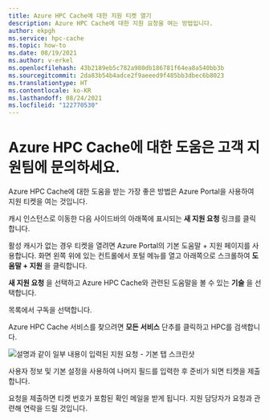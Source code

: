 ```yaml
---
title: Azure HPC Cache에 대한 지원 티켓 열기
description: Azure HPC Cache에 대한 지원 요청을 여는 방법입니다.
author: ekpgh
ms.service: hpc-cache
ms.topic: how-to
ms.date: 08/19/2021
ms.author: v-erkel
ms.openlocfilehash: 43b2189eb5c782a980db186781f64ea8a540bb3b
ms.sourcegitcommit: 2da83b54b4adce2f9aeeed9f485bb3dbec6b8023
ms.translationtype: HT
ms.contentlocale: ko-KR
ms.lasthandoff: 08/24/2021
ms.locfileid: "122770530"
---
```

# <a name="contact-support-for-help-with-azure-hpc-cache"></a>Azure HPC Cache에 대한 도움은 고객 지원팀에 문의하세요.

Azure HPC Cache에 대한 도움을 받는 가장 좋은 방법은 Azure Portal을 사용하여 지원 티켓을 여는 것입니다.

캐시 인스턴스로 이동한 다음 사이드바의 아래쪽에 표시되는 **새 지원 요청** 링크를 클릭합니다.

활성 캐시가 없는 경우 티켓을 열려면 Azure Portal의 기본 도움말 + 지원 페이지를 사용합니다. 화면 왼쪽 위에 있는 컨트롤에서 포털 메뉴를 열고 아래쪽으로 스크롤하여 **도움말 + 지원** 을 클릭합니다.

**새 지원 요청** 을 선택하고 Azure HPC Cache와 관련된 도움말을 볼 수 있는 **기술** 을 선택합니다.

목록에서 구독을 선택합니다.

Azure HPC Cache 서비스를 찾으려면 **모든 서비스** 단추를 클릭하고 HPC를 검색합니다.

![설명과 같이 일부 내용이 입력된 지원 요청 - 기본 탭 스크린샷](media/hpc-cache-support-request.png)

사용자 정보 및 기본 설정을 사용하여 나머지 필드를 입력한 후 준비가 되면 티켓을 제출합니다.

요청을 제출하면 티켓 번호가 포함된 확인 메일을 받게 됩니다. 지원 담당자가 요청과 관련해 연락을 드릴 것입니다.
